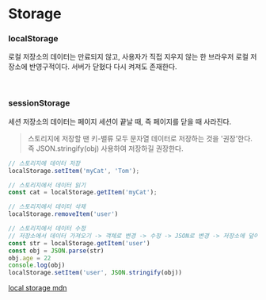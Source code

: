# Storage

### localStorage

로컬 저장소의 데이터는 만료되지 않고, 사용자가 직접 지우지 않는 한 브라우저 로컬 저장소에 반영구적이다. 서버가 닫혔다 다시 켜져도 존재한다.

<br>

### sessionStorage

세션 저장소의 데이터는 페이지 세션이 끝날 때, 즉 페이지를 닫을 때 사라진다.

> 스토리지에 저장할 땐 키-밸류 모두 문자열 데이터로 저장하는 것을 '권장'한다. 즉 JSON.stringify(obj) 사용하여 저장하길 권장한다.

```Javascript
// 스토리지에 데이터 저장
localStorage.setItem('myCat', 'Tom');

// 스토리지에서 데이터 읽기
const cat = localStorage.getItem('myCat');

// 스토리지에서 데이터 삭제
localStorage.removeItem('user')

// 스토리지에서 데이터 수정
// 저장소에서 데이터 가져오기 -> 객체로 변경 -> 수정 -> JSON로 변경 -> 저장소에 덮어쓰기
const str = localStorage.getItem('user')
const obj = JSON.parse(str)
obj.age = 22
console.log(obj)
localStorage.setItem('user', JSON.stringify(obj))
```


[local storage mdn](https://developer.mozilla.org/ko/docs/Web/API/Window/localStorage)